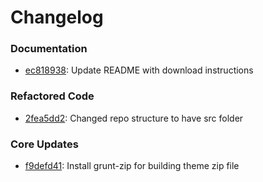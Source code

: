 # Changelog

### Documentation

- [ec818938](https://github.com/nawc/child-theme/commit/ec818938b47495b0e5f0c34d7269e3ca90def93d): Update README with download instructions 

### Refactored Code

- [2fea5dd2](https://github.com/nawc/child-theme/commit/2fea5dd24c1a33bb2049fc4134b5af34f11bab8b): Changed repo structure to have src folder 

### Core Updates

- [f9defd41](https://github.com/nawc/child-theme/commit/f9defd417959419541b936343dcdac3aa0549a3d): Install grunt-zip for building theme zip file 

